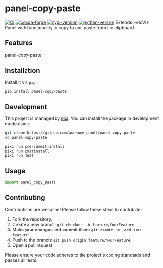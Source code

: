 # panel-copy-paste

[![CI](https://img.shields.io/github/actions/workflow/status/awesome-panel/panel-copy-paste/ci.yml?style=flat-square&branch=main)](https://github.com/awesome-panel/panel-copy-paste/actions/workflows/ci.yml)
[![conda-forge](https://img.shields.io/conda/vn/conda-forge/panel-copy-paste?logoColor=white&logo=conda-forge&style=flat-square)](https://prefix.dev/channels/conda-forge/packages/panel-copy-paste)
[![pypi-version](https://img.shields.io/pypi/v/panel-copy-paste.svg?logo=pypi&logoColor=white&style=flat-square)](https://pypi.org/project/panel-copy-paste)
[![python-version](https://img.shields.io/pypi/pyversions/panel-copy-paste?logoColor=white&logo=python&style=flat-square)](https://pypi.org/project/panel-copy-paste)
Extends HoloViz Panel with functionality to copy to and paste from the clipboard

## Features

panel-copy-paste

## Installation

Install it via `pip`:

```bash
pip install panel-copy-paste
```

## Development

This project is managed by [pixi](https://pixi.sh).
You can install the package in development mode using:

```bash
git clone https://github.com/awesome-panel/panel-copy-paste
cd panel-copy-paste

pixi run pre-commit-install
pixi run postinstall
pixi run test
```

## Usage

```python
import panel_copy_paste
```

## Contributing

Contributions are welcome! Please follow these steps to contribute:

1. Fork the repository.
2. Create a new branch: `git checkout -b feature/YourFeature`.
3. Make your changes and commit them: `git commit -m 'Add some feature'`.
4. Push to the branch: `git push origin feature/YourFeature`.
5. Open a pull request.

Please ensure your code adheres to the project's coding standards and passes all tests.
